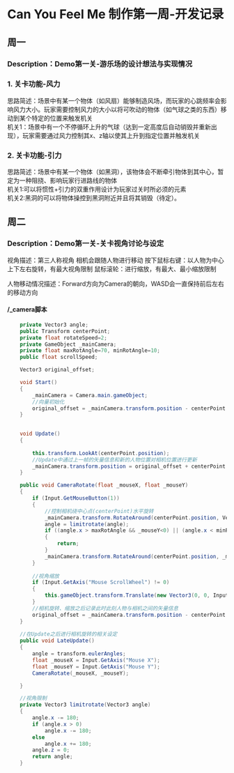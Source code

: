 # Can You Feel Me 制作第一周-开发记录

## 周一
### Description：Demo第一关-游乐场的设计想法与实现情况

### 1. 关卡功能-风力
思路简述：场景中有某一个物体（如风扇）能够制造风场，而玩家的心跳频率会影响风力大小。玩家需要控制风力的大小以将可吹动的物体（如气球之类的东西）移动到某个特定的位置来触发机关<br/>机关1：场景中有一个不停循环上升的气球（达到一定高度后自动销毁并重新出现），玩家需要通过风力控制其x、z轴以使其上升到指定位置并触发机关

### 2. 关卡功能-引力
 思路简述：场景中有某一个物体（如黑洞），该物体会不断牵引物体到其中心，暂定为一种阻挠、影响玩家行进路线的物体<br/>机关1:可以将惯性+引力的双重作用设计为玩家过关时所必须的元素<br/> 机关2:黑洞的可以将物体操控到黑洞附近并且将其销毁（待定）。

## 周二
### Description：Demo第一关-关卡视角讨论与设定
视角描述：第三人称视角 相机会跟随人物进行移动 按下鼠标右键：以人物为中心上下左右旋转，有最大视角限制 鼠标滚轮：进行缩放，有最大、最小缩放限制 

人物移动情况描述：Forward方向为Camera的朝向，WASD会一直保持前后左右的移动方向 

#### /_camera脚本
```csharp
    private Vector3 angle;
    public Transform centerPoint;
    private float rotateSpeed=2;
    private GameObject _mainCamera;
    private float maxRotAngle=70, minRotAngle=10;
    public float scrollSpeed;

    Vector3 original_offset;

    void Start()
    {
        _mainCamera = Camera.main.gameObject;
        //向量初始化
        original_offset = _mainCamera.transform.position - centerPoint.position;
    }

  
    void Update()
    {
        
        this.transform.LookAt(centerPoint.position);
        //Update中通过上一帧的矢量信息和新的人物位置对相机位置进行更新
        _mainCamera.transform.position = original_offset + centerPoint.position;
    }

    public void CameraRotate(float _mouseX, float _mouseY)
    {       
        if (Input.GetMouseButton(1))
        {
            //控制相机绕中心点(centerPoint)水平旋转
            _mainCamera.transform.RotateAround(centerPoint.position, Vector3.up, _mouseX * rotateSpeed);
            angle = limitrotate(angle);
            if ((angle.x > maxRotAngle && _mouseY<0) || (angle.x < minRotAngle&&_mouseY > 0))
            {                
                return;
            }            
            _mainCamera.transform.RotateAround(centerPoint.position, _mainCamera.transform.right, _mouseY *-rotateSpeed);                          
        }
        
        //视角缩放
        if (Input.GetAxis("Mouse ScrollWheel") != 0)
        {
            this.gameObject.transform.Translate(new Vector3(0, 0, Input.GetAxis("Mouse ScrollWheel") * Time.deltaTime * scrollSpeed));
        }
        //相机旋转、缩放之后记录此时此刻人物与相机之间的矢量信息
        original_offset = _mainCamera.transform.position - centerPoint.position;
    }
   
    //在Update之后进行相机旋转的相关设定
    public void LateUpdate()
    {
        angle = transform.eulerAngles;
        float _mouseX = Input.GetAxis("Mouse X");
        float _mouseY = Input.GetAxis("Mouse Y");
        CameraRotate(_mouseX, _mouseY);

    }

    //视角限制
    private Vector3 limitrotate(Vector3 angle)
    {
        angle.x -= 180;
        if (angle.x > 0)
            angle.x -= 180;
        else
            angle.x += 180;
        angle.z = 0;
        return angle;
    }
```



